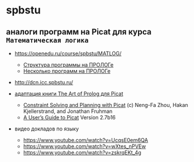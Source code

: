 # spbstu
## аналоги программ на Picat для курса `Математическая логика`

* https://openedu.ru/course/spbstu/MATLOG/
  * [Структура программы на ПРОЛОГе](https://www.youtube.com/watch?v=ZFcqXDS4zRw)
  * [Несколько программ на ПРОЛОГе](https://www.youtube.com/watch?v=cPM2S9nk6Dk)

* http://dcn.icc.spbstu.ru/

* [адаптация книги The Art of Prolog для Picat](https://github.com/ponyatov/TAoPicat/releases/latest)
  * [Constraint Solving and Planning with Picat](http://picat-lang.org/picatbook2015/constraint_solving_and_planning_with_picat.pdf)
    (c) Neng-Fa Zhou, Hakan Kjellerstrand, and Jonathan Fruhman
  * [A User’s Guide to Picat](http://picat-lang.org/download/picat_guide.pdf) Version 2.7b16

* видео докладов по языку
  * https://www.youtube.com/watch?v=UcqsE0em6QA
  * https://www.youtube.com/watch?v=wXtes_nPVEw
  * https://www.youtube.com/watch?v=zskrqEKt_4g
